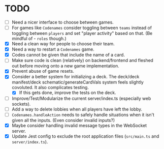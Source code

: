# TODO

- [ ] Need a nicer interface to choose between games.
- [ ] For games like `Codenames` consider toggling between `teams` instead of toggling between `players` and set "player activity" based on that. (Be mindful of - `roles` though.)
- [x] Need a clean way for people to choose their team.
- [x] Need a way to restart a `Codenames` game.
- [x] Codes cannot be given that include the name of a card.
- [ ] Make sure code is clean (relatively) on backend/frontend and fleshed out before moving onto a new game implementation.
- [x] Prevent abuse of game resets.
- [x] Consider a better system for initializing a deck. The deck/deck manifest/deck schematic/generateCardVals system feels slightly covoluted. It also complicates testing.
  - [x] If this gets done, improve the tests on the deck.
- [ ] Improve/Test/Modularize the current server/index.ts (especially web sockets).
- [ ] Add a way to delete lobbies when all players have left the lobby.
- [ ] `Codenames.handleAction` needs to safely handle situations when it isn't given all the inputs. (Even consider invalid inputs?)
- [x] Maybe consider handling invalid message types in the WebSocket server.
- [x] Update Jest config to exclude the root application files (`src/main.ts` and `server/index.ts`).
